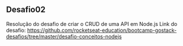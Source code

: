 ## Desafio02
Resolução do desafio de criar o CRUD de uma API em Node.js
Link do desafio: https://github.com/rocketseat-education/bootcamp-gostack-desafios/tree/master/desafio-conceitos-nodejs